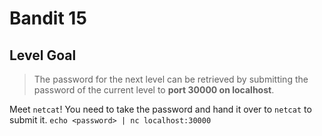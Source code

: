 # Bandit 15

## Level Goal

> The password for the next level can be retrieved by submitting the password of the current level to **port 30000 on localhost**.

Meet `netcat`! You need to take the password and hand it over to `netcat` to submit it.
`echo <password> | nc localhost:30000`

